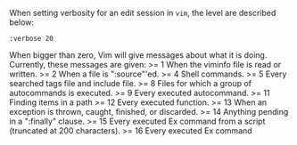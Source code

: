 
When setting verbosity for an edit session in `vim`, the level are described below:

```vim
:verbose 20
```

When bigger than zero, Vim will give messages about what it is doing.
        Currently, these messages are given:
        >= 1    When the viminfo file is read or written.
        >= 2    When a file is ":source"'ed.
        >= 4    Shell commands.
        >= 5    Every searched tags file and include file.
        >= 8    Files for which a group of autocommands is executed.
        >= 9    Every executed autocommand.
        >= 11   Finding items in a path
        >= 12   Every executed function.
        >= 13   When an exception is thrown, caught, finished, or discarded.
        >= 14   Anything pending in a ":finally" clause.
        >= 15   Every executed Ex command from a script (truncated at 200
                characters).
        >= 16   Every executed Ex command


